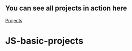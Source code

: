 ## You can see all projects in action here

[Projects](https://www.vanillajavascriptprojects.com/)
# JS-basic-projects
